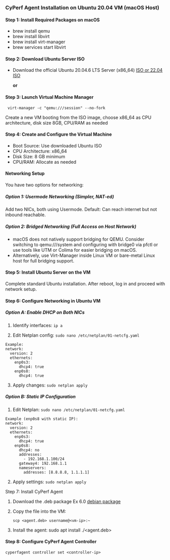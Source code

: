 ### CyPerf Agent Installation on Ubuntu 20.04 VM (macOS Host)

#### Step 1: Install Required Packages on macOS

- brew install qemu
- brew install libvirt
- brew install virt-manager
- brew services start libvirt

#### Step 2: Download Ubuntu Server ISO
- Download the official Ubuntu 20.04.6 LTS Server (x86_64) [ISO or 22.04 ISO](https://releases.ubuntu.com/focal/ubuntu-20.04.6-live-server-amd64.iso) 
  
  **or**

#### Step 3: Launch Virtual Machine Manager
``` virt-manager -c "qemu:///session" --no-fork```

Create a new VM booting from the ISO image, choose x86_64 as CPU architecture, disk size 8GB, CPU/RAM as needed

#### Step 4: Create and Configure the Virtual Machine

- Boot Source: Use downloaded Ubuntu ISO
- CPU Architecture: x86_64
- Disk Size: 8 GB minimum
- CPU/RAM: Allocate as needed


#### Networking Setup
You have two options for networking:

##### Option 1: Usermode Networking (Simpler, NAT-ed)
Add two NICs, both using Usermode. Default: Can reach internet but not inbound reachable.
 

##### Option 2: Bridged Networking (Full Access on Host Network)

- macOS does not natively support bridging for QEMU. Consider switching to qemu:///system and configuring with bridge0 via pfctl or use tools like UTM or Colima for easier bridging on macOS.
- Alternatively, use Virt-Manager inside Linux VM or bare-metal Linux host for full bridging support.

#### Step 5: Install Ubuntu Server on the VM

Complete standard Ubuntu installation. After reboot, log in and proceed with network setup.

#### Step 6: Configure Networking in Ubuntu VM

##### Option A: Enable DHCP on Both NICs

1. Identify interfaces:
   ```ip a```

2. Edit Netplan config:
   ```sudo nano /etc/netplan/01-netcfg.yaml```
```
Example:
network:
  version: 2
  ethernets:
    enp0s3:
      dhcp4: true
    enp0s8:
      dhcp4: true
```
3. Apply changes:
   ```sudo netplan apply```

##### Option B: Static IP Configuration

1. Edit Netplan:
   ```sudo nano /etc/netplan/01-netcfg.yaml```
```
Example (enp0s8 with static IP):
network:
  version: 2
  ethernets:
    enp0s3:
      dhcp4: true
    enp0s8:
      dhcp4: no
      addresses:
        - 192.168.1.100/24
      gateway4: 192.168.1.1
      nameservers:
        addresses: [8.8.8.8, 1.1.1.1]
```
2. Apply settings:
   ```sudo netplan apply```

Step 7: Install CyPerf Agent

1. Download the .deb package Ex 6.0 [debian package](https://downloads.ixiacom.com/support/downloads_and_updates/public/KeysightCyPerf/releases/6.0/tiger_x86_64_ixos-8.50_combined_release_6.0.3.746.deb)
2. Copy the file into the VM:
   
   ```scp <agent.deb> username@<vm-ip>:~```
3. Install the agent:
   sudo apt install ./<agent.deb>

#### Step 8: Configure CyPerf Agent Controller
```cyperfagent controller set <controller-ip> ```
